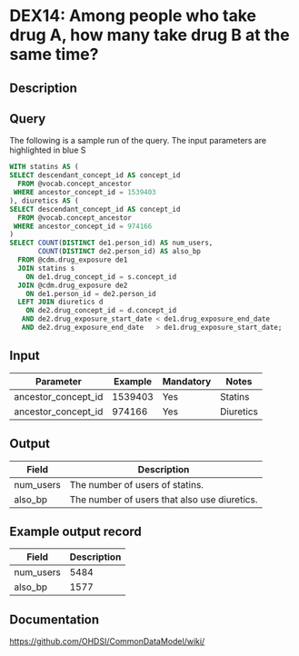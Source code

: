 <!---
Group:drug exposure
Name:DEX14 Among people who take drug A, how many take drug B at the same time?
Author:Patrick Ryan
CDM Version: 5.3
-->

# DEX14: Among people who take drug A, how many take drug B at the same time?

## Description


## Query
The following is a sample run of the query. The input parameters are highlighted in  blue  S

```sql
WITH statins AS (
SELECT descendant_concept_id AS concept_id
  FROM @vocab.concept_ancestor
 WHERE ancestor_concept_id = 1539403
), diuretics AS (
SELECT descendant_concept_id AS concept_id
  FROM @vocab.concept_ancestor
 WHERE ancestor_concept_id = 974166
)
SELECT COUNT(DISTINCT de1.person_id) AS num_users,
       COUNT(DISTINCT de2.person_id) AS also_bp
  FROM @cdm.drug_exposure de1
  JOIN statins s
    ON de1.drug_concept_id = s.concept_id
  JOIN @cdm.drug_exposure de2
    ON de1.person_id = de2.person_id
  LEFT JOIN diuretics d
    ON de2.drug_concept_id = d.concept_id
   AND de2.drug_exposure_start_date < de1.drug_exposure_end_date
   AND de2.drug_exposure_end_date   > de1.drug_exposure_start_date;
```

## Input

|  Parameter |  Example |  Mandatory |  Notes |
| --- | --- | --- | --- |
| ancestor_concept_id | 1539403 | Yes | Statins |
| ancestor_concept_id | 974166 | Yes | Diuretics |

## Output

|  Field |  Description |
| --- | --- |
| num_users | The number of users of statins. |
| also_bp | The number of users that also use diuretics. |

## Example output record

|  Field |  Description |
| --- | --- |
| num_users |  5484 |
| also_bp |  1577 |

## Documentation
https://github.com/OHDSI/CommonDataModel/wiki/
